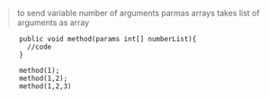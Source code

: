 > to send variable number of arguments 
> parmas arrays takes list of arguments as array

          public void method(params int[] numberList){
            //code
          }

          method(1);
          method(1,2);
          method(1,2,3)
